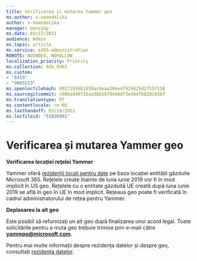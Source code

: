 ```yaml
---
title: Verificarea și mutarea Yammer geo
ms.author: v-smandalika
author: v-smandalika
manager: dansimp
ms.date: 03/17/2021
audience: Admin
ms.topic: article
ms.service: o365-administration
ROBOTS: NOINDEX, NOFOLLOW
localization_priority: Priority
ms.collection: Adm_O365
ms.custom:
- "8419"
- "9003223"
ms.openlocfilehash: 89271956b1858ac0eaa20be4f929625d2755f158
ms.sourcegitcommit: c08bed4071baa3bb5879496df3ed44fb828c8367
ms.translationtype: MT
ms.contentlocale: ro-RO
ms.lasthandoff: 03/19/2021
ms.locfileid: "51036991"
---
```

# <a name="checking-and-moving-yammer-geo"></a>Verificarea și mutarea Yammer geo

**Verificarea locației rețelei Yammer**

Yammer oferă [rezidenții locali pentru date](https://docs.microsoft.com/yammer/manage-security-and-compliance/data-residency) pe baza locației entității găzduite Microsoft 365. Rețelele create înainte de luna iunie 2019 vor fi în mod implicit în US geo. Rețelele cu o entitate găzduită UE creată după luna iunie 2019 se află în geo în UE în mod implicit. Rețeaua geo poate fi verificată în cadrul administratorului de rețea pentru Yammer.

**Deplasarea la alt geo**

Este posibil să refurnizați un alt geo după finalizarea unui acord legal. Toate solicitările pentru a muta geo trebuie trimise prin e-mail către **yamrepo@microsoft.com**.

Pentru mai multe informații despre rezidența datelor și despre geo, consultați [rezidența datelor](https://docs.microsoft.com/yammer/manage-security-and-compliance/data-residency).
